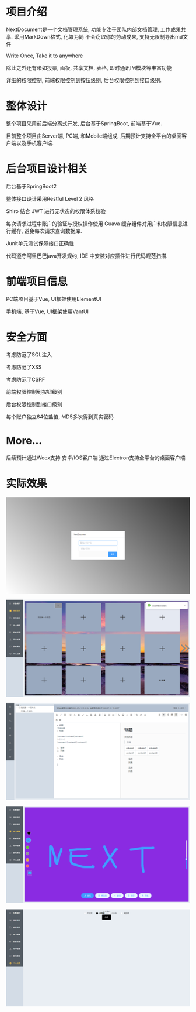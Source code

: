 # 项目介绍
NextDocument是一个文档管理系统, 功能专注于团队内部文档管理, 工作成果共享.
采用MarkDown格式, 化繁为简
不会窃取你的劳动成果, 支持无限制导出md文件

Write Once, Take it to anywhere

除此之外还有诸如投票, 画板, 共享文档, 表格, 即时通讯IM模块等丰富功能

详细的权限控制, 前端权限控制到按钮级别, 后台权限控制到接口级别.

# 整体设计
整个项目采用前后端分离式开发, 后台基于SpringBoot, 前端基于Vue.

目前整个项目由Server端, PC端, 和Mobile端组成, 后期预计支持全平台的桌面客户端以及手机客户端.

# 后台项目设计相关
后台基于SpringBoot2

整体接口设计采用Restful
Level 2 风格

Shiro 结合 JWT 进行无状态的权限体系校验

每次请求过程中账户的验证与授权操作使用 Guava 缓存组件对用户和权限信息进行缓存, 避免每次请求查询数据库.

Junit单元测试保障接口正确性

代码遵守阿里巴巴java开发规约, IDE 中安装对应插件进行代码规范扫描.

# 前端项目信息
PC端项目基于Vue, UI框架使用ElementUI

手机端, 基于Vue, UI框架使用VantUI

# 安全方面
考虑防范了SQL注入 

考虑防范了XSS 

考虑防范了CSRF 

前端权限控制到按钮级别 

后台权限控制到接口级别 

每个账户独立64位盐值, MD5多次得到真实密码

# More...

后续预计通过Weex支持 安卓/IOS客户端
通过Electron支持全平台的桌面客户端

# 实际效果

![](https://raw.githubusercontent.com/gaozhilai/my_pic/master/weixin/next_document1.jpg)

![](https://raw.githubusercontent.com/gaozhilai/my_pic/master/weixin/next_document2.jpg)

![](https://raw.githubusercontent.com/gaozhilai/my_pic/master/weixin/next_document3.jpg)

![](https://raw.githubusercontent.com/gaozhilai/my_pic/master/weixin/next_document4.jpg)

![](https://raw.githubusercontent.com/gaozhilai/my_pic/master/weixin/next_document5.jpg)